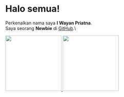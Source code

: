 # Halo semua! 
Perkenalkan nama saya **I Wayan Priatna**.\
Saya seorang **Newbie** di [GitHub](https://github.com/priatna1054).\
 
<p align="left">
<a href="https://github.com/priatna1054">
  <img height="175em" src="https://github-readme-stats-eight-theta.vercel.app/api?username=priatna1054&show_icons=true&theme=algolia&include_all_commits=true&count_private=true"/>
  <img height="175em" src="https://github-readme-stats-eight-theta.vercel.app/api/top-langs/?username=priatna1054&layout=compact&langs_count=8&theme=algolia"/>
</a>
</p>
